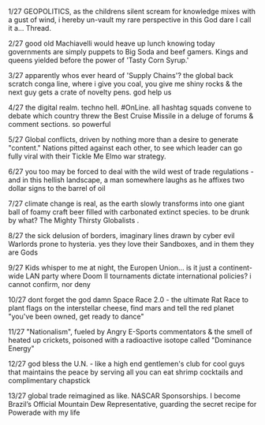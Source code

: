 1/27 GEOPOLITICS, as the childrens silent scream for knowledge mixes with a gust of wind, i hereby un-vault my rare perspective in this God dare I call it a... Thread.

2/27 good old Machiavelli would heave up lunch knowing today governments are simply puppets to Big Soda and beef gamers. Kings and queens yielded before the power of 'Tasty Corn Syrup.'

3/27 apparently whos ever heard of 'Supply Chains'? the global back scratch conga line, where i give you coal, you give me shiny rocks & the next guy gets a crate of novelty pens. god help us

4/27 the digital realm. techno hell. #OnLine. all hashtag squads convene to debate which country threw the Best Cruise Missile in a deluge of forums & comment sections. so powerful

5/27 Global conflicts, driven by nothing more than a desire to generate "content." Nations pitted against each other, to see which leader can go fully viral with their Tickle Me Elmo war strategy.

6/27 you too may be forced to deal with the wild west of trade regulations - and in this hellish landscape, a man somewhere laughs as he affixes two dollar signs to the barrel of oil

7/27 climate change is real, as the earth slowly transforms into one giant ball of foamy craft beer filled with carbonated extinct species. to be drunk by what? The Mighty Thirsty Globalists .

8/27 the sick delusion of borders, imaginary lines drawn by cyber evil Warlords prone to hysteria. yes they love their Sandboxes, and in them they are Gods

9/27 Kids whisper to me at night, the Europen Union... is it just a continent-wide LAN party where Doom II tournaments dictate international policies? i cannot confirm, nor deny

10/27 dont forget the god damn Space Race 2.0 - the ultimate Rat Race to plant flags on the interstellar cheese, find mars and tell the red planet "you've been owned, get ready to dance"

11/27 "Nationalism", fueled by Angry E-Sports commentators & the smell of heated up crickets, poisoned with a radioactive isotope called "Dominance Energy"

12/27 god bless the U.N. - like a high end gentlemen's club for cool guys that maintains the peace by serving all you can eat shrimp cocktails and complimentary chapstick

13/27 global trade reimagined as like. NASCAR Sponsorships. I become Brazil’s Official Mountain Dew Representative, guarding the secret recipe for Powerade with my life